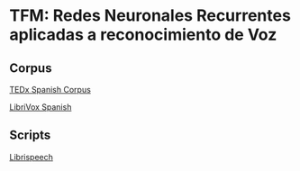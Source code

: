# TFM: Redes Neuronales Recurrentes aplicadas a reconocimiento de Voz

## Corpus
[TEDx Spanish Corpus](https://openslr.org/67/)

[LibriVox Spanish](https://catalog.ldc.upenn.edu/LDC2020S01/)

## Scripts
[Librispeech](https://github.com/tensorflow/datasets/blob/master/tensorflow_datasets/audio/librispeech.py)
